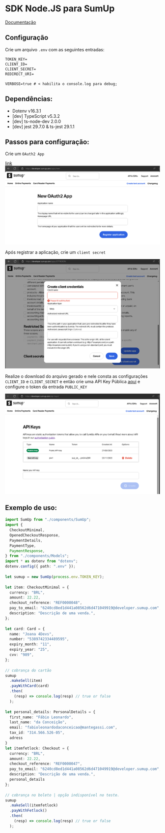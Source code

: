 # SDK Node.JS para SumUp
[Documentação](https://developer.sumup.com/online-payments/introduction/get-started)

## Configuração
Crie um arquivo `.env` com as seguintes entradas:

````properties
TOKEN_KEY=
CLIENT_ID=
CLIENT_SECRET=
REDIRECT_URI=

VERBOSE=true # < habilita o console.log para debug;
````
## Dependências:

- Dotenv v16.3.1
- [dev] TypeScript v5.3.2
- [dev] ts-node-dev 2.0.0
- [dev] jest 29.7.0 & ts-jest 29.1.1


## Passos para configuração:

Crie um `OAuth2 App`

[link](https://developer.sumup.com/apps/new)
![Create OAuth App](/.readme/oauth-create-app.png)

Após registrar a aplicação, crie um `client secret`

![Create Client Secret](/.readme/create-client-secret.png)

Realize o download do arquivo gerado e nele consta as configurações `CLIENT_ID` e `CLIENT_SECRET` e então crie uma API Key Pública [aqui](https://developer.sumup.com/api-keys/) e configure o token da entrada `PUBLIC_KEY`

![Create API Key](/.readme/create-api-key.png)

## Exemplo de uso:

````typescript
import SumUp from "./components/SumUp";
import {
  CheckoutMinimal,
  OpenedCheckoutResponse,
  PaymentDetails,
  PaymentType,
  PaymentResponse,
} from "./components/Models";
import * as dotenv from "dotenv";
dotenv.config({ path: ".env" });

let sumup = new SumUp(process.env.TOKEN_KEY);

let item: CheckoutMinimal = {
  currency: "BRL",
  amount: 22.22,
  checkout_reference: "REF0000048",
  pay_to_email: "6240cd8ed1d441a08562d6d471049919@developer.sumup.com",
  description: "Descrição de uma venda.",
};

let card: Card = {
  name: "Joana 4Devs",
  number: "5389742334489595",
  expiry_month: "11",
  expiry_year: "25",
  cvv: "989",
};

// cobrança do cartão
sumup
  .makeSell(item)
  .payWithCard(card)
  .then(
    (resp) => console.log(resp) // true or false
  );

let personal_details: PersonalDetails = {
  first_name: "Fábio Leonardo",
  last_name: "da Conceição",
  email: "fabioleonardodaconceicao@mantegassi.com",
  tax_id: "314.566.526-05",
  adress
}
let itemfetlock: Checkout = {
  currency: "BRL",
  amount: 22.22,
  checkout_reference: "REF0000047",
  pay_to_email: "6240cd8ed1d441a08562d6d471049919@developer.sumup.com",
  description: "Descrição de uma venda.",
  personal_details
};

// cobrança no boleto | opção indisponível no teste.
sumup
  .makeSell(itemfetlock)
  .payWithFetlock()
  .then(
    (resp) => console.log(resp) // true or false
  );
````